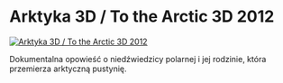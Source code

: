 Arktyka 3D / To the Arctic 3D 2012 
=============
[![Arktyka 3D / To the Arctic 3D 2012 ](http://vidos.pl/images/player.gif)](http://vidos.pl/arktyka-3d-to-the-arctic-3d-2012)

 Dokumentalna opowieść o niedźwiedzicy polarnej i jej rodzinie, która przemierza arktyczną pustynię. 
